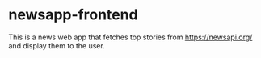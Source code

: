 # newsapp-frontend

This is a news web app that fetches top stories from https://newsapi.org/ and display them to the user.